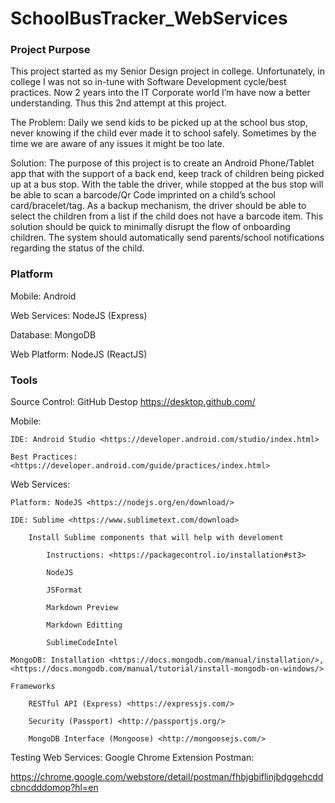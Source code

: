 # SchoolBusTracker_WebServices


### Project Purpose ###
This project started as my Senior Design project in college. Unfortunately, in college I was not so in-tune with Software Development cycle/best practices. Now 2 years into the IT Corporate world I’m have now a better understanding. Thus this 2nd attempt at this project.

The Problem:
Daily we send kids to be picked up at the school bus stop, never knowing if the child ever made it to school safely. Sometimes by the time we are aware of any issues it might be too late.

Solution:
The purpose of this project is to create an Android Phone/Tablet app that with the support of a back end, keep track of children being picked up at a bus stop. With the table the driver, while stopped at the bus stop will be able to scan a barcode/Qr Code imprinted on a child’s school card/bracelet/tag. As a backup mechanism, the driver should be able to select the children from a list if the child does not have a barcode item. This solution should be quick to minimally disrupt the flow of onboarding children. The system should automatically send parents/school notifications regarding the status of the child.

### Platform ###

Mobile: Android

Web Services: NodeJS (Express)

Database: MongoDB

Web Platform: NodeJS (ReactJS)

### Tools ###

Source Control:
    GitHub Destop <https://desktop.github.com/>

Mobile: 

    IDE: Android Studio <https://developer.android.com/studio/index.html>
    
    Best Practices: <https://developer.android.com/guide/practices/index.html>

Web Services:

    Platform: NodeJS <https://nodejs.org/en/download/>
    
    IDE: Sublime <https://www.sublimetext.com/download>
    
        Install Sublime components that will help with develoment
        
            Instructions: <https://packagecontrol.io/installation#st3>
            
            NodeJS
            
            JSFormat
            
            Markdown Preview
            
            Markdown Editting
            
            SublimeCodeIntel
            
    MongoDB: Installation <https://docs.mongodb.com/manual/installation/>,<https://docs.mongodb.com/manual/tutorial/install-mongodb-on-windows/>
    
    Frameworks
    
        RESTful API (Express) <https://expressjs.com/>
        
        Security (Passport) <http://passportjs.org/>
        
        MongoDB Interface (Mongoose) <http://mongoosejs.com/>
        


Testing Web Services: Google Chrome Extension Postman:

<https://chrome.google.com/webstore/detail/postman/fhbjgbiflinjbdggehcddcbncdddomop?hl=en>











